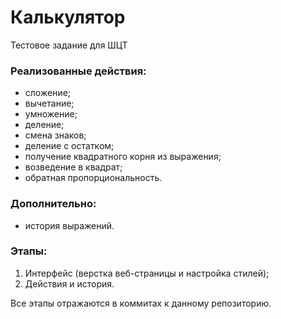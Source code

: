 # Калькулятор
Тестовое задание для ШЦТ

### Реализованные действия:
- сложение;
- вычетание;
- умножение;
- деление;
- смена знаков;
- деление с остатком;
- получение квадратного корня из выражения;
- возведение в квадрат;
- обратная пропорциональность.

### Дополнительно:
- история выражений.

### Этапы:
1. Интерфейс (верстка веб-страницы и настройка стилей);
2. Действия и история.

Все этапы отражаются в коммитах к данному репозиторию.